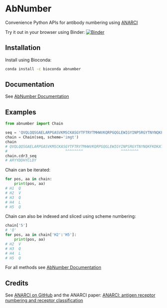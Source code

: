 # AbNumber

Convenience Python APIs for antibody numbering using [ANARCI](https://github.com/oxpig/ANARCI)

Try it out in your browser using Binder: [![Binder](https://mybinder.org/badge_logo.svg)](https://mybinder.org/v2/gh/prihoda/AbNumber/HEAD?filepath=examples%2FAbNumber_getting_started.ipynb)

## Installation

Install using Bioconda:
```bash
conda install -c bioconda abnumber
```

## Documentation

See [AbNumber Documentation](https://abnumber.readthedocs.io/en/latest/)

## Examples

```python
from abnumber import Chain

seq = 'QVQLQQSGAELARPGASVKMSCKASGYTFTRYTMHWVKQRPGQGLEWIGYINPSRGYTNYNQKFKDKATLTTDKSSSTAYMQLSSLTSEDSAVYYCARYYDDHYCLDYWGQGTTLTVSSAKTTAPSVYPLA'
chain = Chain(seq, scheme='imgt')
chain
# QVQLQQSGAELARPGASVKMSCKASGYTFTRYTMHWVKQRPGQGLEWIGYINPSRGYTNYNQKFKDKATLTTDKSSSTAYMQLSSLTSEDSAVYYCARYYDDHYCLDYWGQGTTLTVSS
#                          ^^^^^^^^                 ^^^^^^^^                                      ^^^^^^^^^^^^
chain.cdr3_seq
# ARYYDDHYCLDY
```

Chain can be iterated:

```python
for pos, aa in chain:
    print(pos, aa)
# H1  Q
# H2  V
# H3  Q
# H4  L
# H5  Q
```

Chain can also be indexed and sliced using scheme numbering:

```python
chain['5']
# 'Q'
for pos, aa in chain['H2':'H5']:
    print(pos, aa)
# H2  V
# H3  Q
# H4  L
# H5  Q
```

For all methods see [AbNumber Documentation](https://abnumber.readthedocs.io/en/latest/)

## Credits

See [ANARCI on GitHub](https://github.com/oxpig/ANARCI) and the ANARCI paper: [ANARCI: antigen receptor numbering and receptor classification](https://doi.org/10.1093/bioinformatics/btv552)
